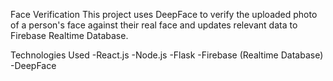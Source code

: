 Face Verification
This project uses DeepFace to verify the uploaded photo of a person's face against their real face and updates relevant data to Firebase Realtime Database.

Technologies Used
  -React.js
  -Node.js
  -Flask
  -Firebase (Realtime Database)
  -DeepFace
